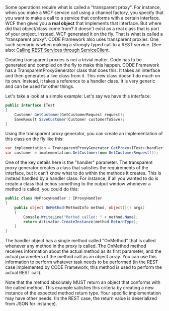 Some operations require what is called a "transparent proxy". For instance, when you make a WCF service call using a channel factory, you specify that you want to make a call to a service that conforms with a certain interface. WCF then gives you **a real object** that implements that interface. But where did that object/class come from? It doesn't exist as a real class that is part of your project. Instead, WCF generated it on the fly. That is what is called a "transparent proxy". CODE Framework also uses transparent proxies. One such scenario is when making a strongly typed call to a REST service. (See also: [Calling REST Services through ServiceClient](Calling%20REST%20Services%20through%20ServiceClient).

Creating transparent proxies is not a trivial matter. Code has to be generated and compiled on the fly to make this happen. CODE Framework has a TransparentProxyGenerator class that does this. It takes an interface and then generates a live class from it. This new class doesn't do much on its own. Instead, it takes a reference to a handler class. It is very generic and can be used for other things.

Let's take a look at a simple example: Let's say we have this interface:

```c#
public interface ITest
{
    Customer GetCustomer(GetCustomerRequest request);
    SaveResult SaveCustomer(Customer customerToSave);
}
```

Using the transparent proxy generator, you can create an implementation of this class on the fly like this:

```c#
var implementation = TransparentProxyGenerator.GetProxy<ITest>(handler);
var customer = implementation.GetCustomer(new GetCustomerRequest());
```

One of the key details here is the "handler" parameter. The transparent proxy generator creates a class that satisfies the requirements of the interface, but it can't know what to do within the methods it creates. This is instead handled by a handler class. For instance, if all you wanted to do is create a class that echos something to the output window whenever a method is called, you could do this:

```c#
public class MyProxyHandler : IProxyHandler
{
    public object OnMethod(MethodInfo method, object[]() args)
    {
        Console.WriteLine("Method called: " + method.Name);
        return Activator.CreateInstance(method.ReturnType);
    }
}
```

The handler object has a single method called "OnMethod" that is called whenever any method in the proxy is called. The OnMethod method receives information about the actual method as its first parameter, and the actual parameters of the method call as an object array. You can use this information to perform whatever task needs to be performed (in the REST case implemented by CODE Framework, this method is used to perform the actual REST call). 

Note that the method absolutely MUST return an object that conforms with the called method. This example satisfies this criteria by creating a new instance of the expected method return type. Your specific implementation may have other needs. (In the REST case, the return value is deserialized from JSON for instance).